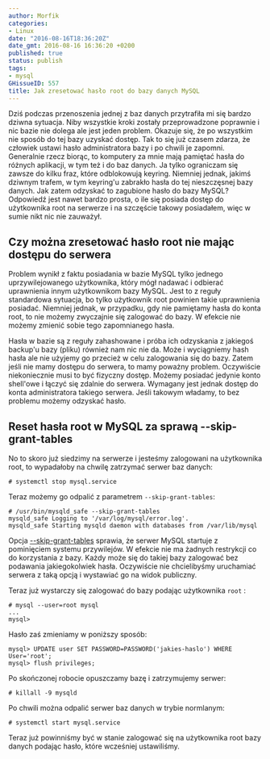 ```yaml
---
author: Morfik
categories:
- Linux
date: "2016-08-16T18:36:20Z"
date_gmt: 2016-08-16 16:36:20 +0200
published: true
status: publish
tags:
- mysql
GHissueID: 557
title: Jak zresetować hasło root do bazy danych MySQL
---
```


Dziś podczas przenoszenia jednej z baz danych przytrafiła mi się bardzo dziwna sytuacja. Niby
wszystkie kroki zostały przeprowadzone poprawnie i nic bazie nie dolega ale jest jeden problem.
Okazuje się, że po wszystkim nie sposób do tej bazy uzyskać dostęp. Tak to się już czasem zdarza, że
człowiek ustawi hasło administratora bazy i po chwili je zapomni. Generalnie rzecz biorąc, to
komputery za mnie mają pamiętać hasła do różnych aplikacji, w tym też i do baz danych. Ja tylko
ograniczam się zawsze do kilku fraz, które odblokowują keyring. Niemniej jednak, jakimś dziwnym
trafem, w tym keyring'u zabrakło hasła do tej nieszczęsnej bazy danych. Jak zatem odzyskać to
zagubione hasło do bazy MySQL? Odpowiedź jest nawet bardzo prosta, o ile się posiada dostęp do
użytkownika root na serwerze i na szczęście takowy posiadałem, więc w sumie nikt nic nie zauważył.

<!--more-->
## Czy można zresetować hasło root nie mając dostępu do serwera

Problem wynikł z faktu posiadania w bazie MySQL tylko jednego uprzywilejowanego użytkownika, który
mógł nadawać i odbierać uprawnienia innym użytkownikom bazy MySQL. Jest to z reguły standardowa
sytuacja, bo tylko użytkownik root powinien takie uprawnienia posiadać. Niemniej jednak, w
przypadku, gdy nie pamiętamy hasła do konta root, to nie możemy zwyczajnie się zalogować do bazy. W
efekcie nie możemy zmienić sobie tego zapomnianego hasła.

Hasła w bazie są z reguły zahashowane i próba ich odzyskania z jakiegoś backup'u bazy (pliku)
również nam nic nie da. Może i wyciągniemy hash hasła ale nie użyjemy go przecież w celu
zalogowania się do bazy. Zatem jeśli nie mamy dostępu do serwera, to mamy poważny problem.
Oczywiście niekoniecznie musi to być fizyczny dostęp. Możemy posiadać jedynie konto shell'owe i
łączyć się zdalnie do serwera. Wymagany jest jednak dostęp do konta administratora takiego
serwera. Jeśli takowym władamy, to bez problemu możemy odzyskać hasło.

## Reset hasła root w MySQL za sprawą --skip-grant-tables

No to skoro już siedzimy na serwerze i jesteśmy zalogowani na użytkownika root, to wypadałoby na
chwilę zatrzymać serwer baz danych:

    # systemctl stop mysql.service

Teraz możemy go odpalić z parametrem `--skip-grant-tables`:

    # /usr/bin/mysqld_safe --skip-grant-tables
    mysqld_safe Logging to '/var/log/mysql/error.log'.
    mysqld_safe Starting mysqld daemon with databases from /var/lib/mysql

Opcja
[--skip-grant-tables](https://dev.mysql.com/doc/refman/5.7/en/server-options.html#option_mysqld_skip-grant-tables)
sprawia, że serwer MySQL startuje z pominięciem systemu przywilejów. W efekcie nie ma żadnych
restrykcji co do korzystania z bazy. Każdy może się do takiej bazy zalogować bez podawania
jakiegokolwiek hasła. Oczywiście nie chcielibyśmy uruchamiać serwera z taką opcją i wystawiać go na
widok publiczny.

Teraz już wystarczy się zalogować do bazy podając użytkownika `root` :

    # mysql --user=root mysql
    ...
    mysql>

Hasło zaś zmieniamy w poniższy sposób:

    mysql> UPDATE user SET PASSWORD=PASSWORD('jakies-haslo') WHERE User='root';
    mysql> flush privileges;

Po skończonej robocie opuszczamy bazę i zatrzymujemy serwer:

    # killall -9 mysqld

Po chwili można odpalić serwer baz danych w trybie normlanym:

    # systemctl start mysql.service

Teraz już powinniśmy być w stanie zalogować się na użytkownika root bazy danych podając hasło, które
wcześniej ustawiliśmy.
